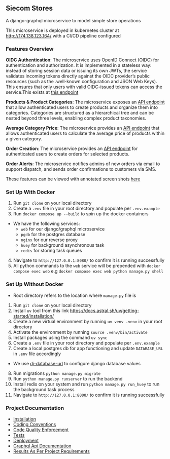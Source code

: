 ## Siecom Stores
A django-graphql microservice to model simple store operations

This microservice is deployed in kubernetes cluster at http://174.138.123.164/ with a CI/CD pipeline configured

### Features Overview
**OIDC Authentication**: The microservice uses OpenID Connect (OIDC) for authentication and authorization. It is implemented in a stateless way: instead of storing session data or issuing its own JWTs, the service validates incoming tokens directly against the OIDC provider’s public resources (such as the .well-known configuration and JSON Web Keys). This ensures that only users with valid OIDC-issued tokens can access the service.This exists at [this endpoint](docs/schema.md#mutation)

**Products & Product Categories**: The microservice exposes an [API endpoint](docs/schema.md#mutation) that allow authenticated users to create products and organize them into categories. Categories are structured as a hierarchical tree and can be nested beyond three levels, enabling complex product taxonomies.

**Average Category Price**: The microservice provides an [API endpoint](docs/schema.md#query) that allows authenticated users to calculate the average price of products within a given category.

**Order Creation**: The microservice provides an [API endpoint](docs/schema.md#mutation) for authenticated users to create orders for selected products.

**Order Alerts**: The microservice notifies admins of new orders via email to support dispatch, and sends order confirmations to customers via SMS.

These features can be viewed with annotated screen shots [here](docs/results.md)

### Set Up With Docker 
1. Run `git clone` on your local directory
2. Create a `.env` file in your root directory and populate per `.env.example`
3. Run `docker compose up --build` to spin up the docker containers
* We have the following services:
  - `web` for our django/graphql microservice
  - `pgdb` for the postgres database
  - `nginx` for our reverse proxy 
  - `huey` for background asynchronous task
  - `redis` for storing task queues
4. Navigate to `http://127.0.0.1:8080/` to confirm it is running successfully
5. All python commands to the `web` service will be prepended with `docker compose exec web` e.g `docker compose exec web python manage.py shell`

### Set Up Without Docker
* Root directory refers to the location where `manage.py` file is

1. Run `git clone` on your local directory
2. Install `uv` tool from this link https://docs.astral.sh/uv/getting-started/installation/
3. Create a new virtual environment by running `uv venv .venv` in your root directory
4. Activate the environment by running `source .venv/bin/activate`
5. Install packages using the command `uv sync`
6. Create a `.env` file in your root directory and populate per `.env.example`
7. Create a local postgres db for app functioning and update `DATABASE_URL` in `.env` file accordingly
  * We use [dj-database-url](https://pypi.org/project/dj-database-url/) to configure django database values
8. Run migrations `python manage.py migrate`
9. Run `python manage.py runserver` to run the backend
10. Install redis on your system and run `python manage.py run_huey` to run the background task process
11. Navigate to `http://127.0.0.1:8000/` to confirm it is running successfully

### Project Documentation
- [Installation](docs/installation.md)
- [Coding Conventions](docs/conventions.md)
- [Code Quality Enforcement](docs/codequality.md)
- [Tests](docs/tests.md)
- [Deployment](docs/deployment.md)
- [Graphql Api Documentation](docs/schema.md)
- [Results As Per Project Requirements](docs/results.md)
